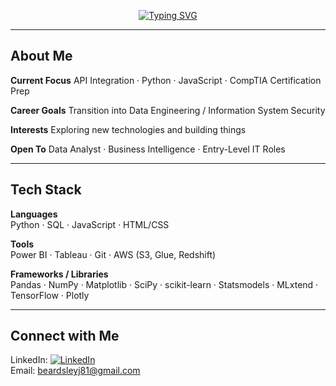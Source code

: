 <p align="center">
  <a href="https://git.io/typing-svg">
    <img src="https://readme-typing-svg.herokuapp.com?font=Fira+Code&size=24&pause=1000&color=00F79F&center=true&vCenter=true&width=600&lines=Hi%2C+I'm+Jacob+Beardsley!" alt="Typing SVG" />
  </a>
</p>

---

## About Me
**Current Focus** 
 API Integration · Python · JavaScript · CompTIA Certification Prep

**Career Goals** 
 Transition into Data Engineering  / Information System Security

**Interests** 
 Exploring new technologies and building things  

**Open To** 
 Data Analyst · Business Intelligence · Entry-Level IT Roles  

---

##  Tech Stack  
**Languages**  
Python · SQL · JavaScript · HTML/CSS  

**Tools**  
Power BI · Tableau · Git · AWS (S3, Glue, Redshift)  

**Frameworks / Libraries**  
Pandas · NumPy · Matplotlib · SciPy · scikit-learn · Statsmodels · MLxtend · TensorFlow · Plotly 

---

## Connect with Me  
LinkedIn: [![LinkedIn](https://img.shields.io/badge/LinkedIn-blue?logo=linkedin&logoColor=white)](https://www.linkedin.com/in/jacob-beardsley-50703a177/)  
Email: beardsleyj81@gmail.com 



<!--
**Jbeardsley8/Jbeardsley8** is a ✨ _special_ ✨ repository because its `README.md` (this file) appears on your GitHub profile.

Here are some ideas to get you started:

- 🔭 I’m currently working on ...
- 🌱 I’m currently learning ...
- 👯 I’m looking to collaborate on ...
- 🤔 I’m looking for help with ...
- 💬 Ask me about ...
- 📫 How to reach me: ...
- 😄 Pronouns: ...
- ⚡ Fun fact: ...
-->
